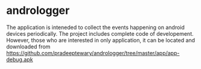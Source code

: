 # andrologger
The application is inteneded to collect the events happening on android devices periodically. 
The project includes complete code of developement. However, those who are interested in only application, 
it can be located and downloaded from https://github.com/pradeeptewary/andrologger/tree/master/app/app-debug.apk
